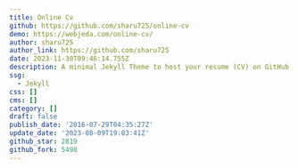 ```yaml
---
title: Online Cv
github: https://github.com/sharu725/online-cv
demo: https://webjeda.com/online-cv/
author: sharu725
author_link: https://github.com/sharu725
date: 2023-11-30T09:46:14.755Z
description: A minimal Jekyll Theme to host your resume (CV) on GitHub with few clicks.
ssg:
  - Jekyll
css: []
cms: []
category: []
draft: false
publish_date: '2016-07-29T04:35:27Z'
update_date: '2023-08-09T19:03:41Z'
github_star: 2819
github_fork: 5498
---
```

